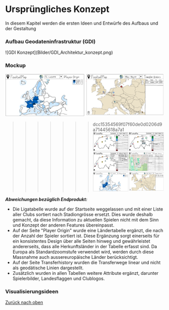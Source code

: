 # Ursprüngliches Konzept
<a id="top"></a>
In diesem Kapitel werden die ersten Ideen und Entwürfe des Aufbaus und der Gestaltung

### Aufbau Geodateninfrastruktur (GDI)
<div id="gdi"></div>
![GDI Konzept](Bilder/GDI_Architektur_konzept.png)

### Mockup

![mockup1](Bilder/mockup1.png)
>>>>>>> dcc15354569f07f60de0d0206d9a71445618a7a1
![mockup2](Bilder/mockup2.png)
![mockup1](Bilder/mockup1.png)

***Abweichungen bezüglich Endprodukt:***
- Die Ligatabelle wurde auf der Startseite weggelassen und mit einer Liste aller Clubs sortiert nach Stadiongrösse ersetzt. Dies wurde deshalb gemacht, da diese Information zu aktuellen Spielen nicht mit dem Sinn und Konzept der anderen Features übereinpasst.
- Auf der Seite "Player Origin" wurde eine Ländertabelle ergänzt, die nach der Anzahl der Spieler sortiert ist. Diese Ergänzung sorgt einerseits für ein konsistentes Design über alle Seiten hinweg und gewährleistet andererseits, dass alle Herkunftsländer in der Tabelle erfasst sind. Da Europa als Standardzoomstufe verwendet wird, werden durch diese Massnahme auch aussereuropäische Länder berücksichtigt.
- Auf der Seite Transferhistory wurden die Transferwege linear und nicht als geodätische Linien dargestellt.
- Zusätzlich wurden in allen Tabellen weitere Attribute ergänzt, darunter Spielerbilder, Landesflaggen und Clublogos.


### Visualisierungsideen
<div id="visualisierungsideen"></div>


[Zurück nach oben](#top)